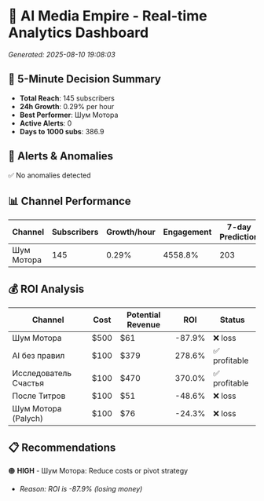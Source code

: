 # 🚀 AI Media Empire - Real-time Analytics Dashboard

*Generated: 2025-08-10 19:08:03*

## 🎯 5-Minute Decision Summary

- **Total Reach**: 145 subscribers
- **24h Growth**: 0.29% per hour
- **Best Performer**: Шум Мотора
- **Active Alerts**: 0
- **Days to 1000 subs**: 386.9

## 🚨 Alerts & Anomalies

✅ No anomalies detected

## 📊 Channel Performance

| Channel | Subscribers | Growth/hour | Engagement | 7-day Prediction |
|---------|------------|-------------|------------|------------------|
| Шум Мотора | 145 | 0.29% | 4558.8% | 203 |

## 💰 ROI Analysis

| Channel | Cost | Potential Revenue | ROI | Status |
|---------|------|------------------|-----|--------|
| Шум Мотора | $500 | $61 | -87.9% | ❌ loss |
| AI без правил | $100 | $379 | 278.6% | ✅ profitable |
| Исследователь Счастья | $100 | $470 | 370.0% | ✅ profitable |
| После Титров | $100 | $51 | -48.6% | ❌ loss |
| Шум Мотора (Palych) | $100 | $76 | -24.3% | ❌ loss |

## 📋 Recommendations

🟠 **HIGH** - Шум Мотора: Reduce costs or pivot strategy
   - *Reason: ROI is -87.9% (losing money)*

